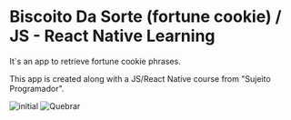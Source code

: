 # Biscoito Da Sorte (fortune cookie) / JS - React Native Learning

It`s an app to retrieve fortune cookie phrases.

This app is created along with a JS/React Native course from "Sujeito Programador".
 
![initial](https://user-images.githubusercontent.com/28829768/199622851-56d57b5a-f79c-4ebb-b405-21dff28c2610.png)
![Quebrar](https://user-images.githubusercontent.com/28829768/199622854-e39e5c92-5d9d-42b2-8c80-6ab039611357.png)
